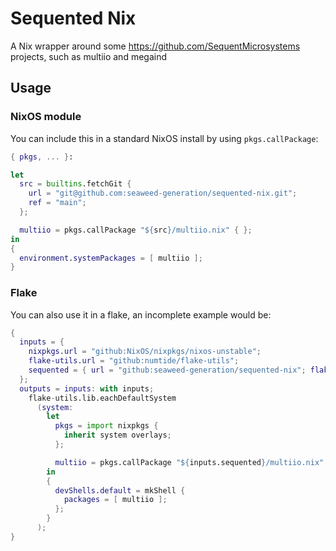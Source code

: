 # Sequented Nix

A Nix wrapper around some https://github.com/SequentMicrosystems projects, such as multiio and megaind

## Usage

### NixOS module

You can include this in a standard NixOS install by using `pkgs.callPackage`:

```nix
{ pkgs, ... }:

let
  src = builtins.fetchGit {
    url = "git@github.com:seaweed-generation/sequented-nix.git";
    ref = "main";
  };

  multiio = pkgs.callPackage "${src}/multiio.nix" { };
in
{
  environment.systemPackages = [ multiio ];
}
```

### Flake

You can also use it in a flake, an incomplete example would be:

```nix
{
  inputs = {
    nixpkgs.url = "github:NixOS/nixpkgs/nixos-unstable";
    flake-utils.url = "github:numtide/flake-utils";
    sequented = { url = "github:seaweed-generation/sequented-nix"; flake = false; };
  };
  outputs = inputs: with inputs;
    flake-utils.lib.eachDefaultSystem
      (system:
        let
          pkgs = import nixpkgs {
            inherit system overlays;
          };

          multiio = pkgs.callPackage "${inputs.sequented}/multiio.nix" { };
        in
        {
          devShells.default = mkShell {
            packages = [ multiio ];
          };
        }
      );
}

```
